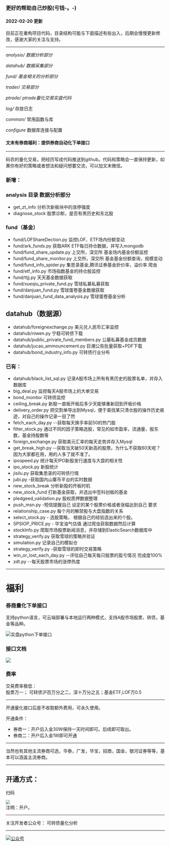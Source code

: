 ### 更好的帮助自己炒股(亏钱-。-)

#### 2022-02-20 更新

目前正在重构项目代码，目录结构可能与下面描述有些出入，后期会慢慢更新修改，感谢大家的关注与支持。

---
*analysis/ 数据分析部分*

*datahub/ 数据采集部分*

*fund/ 基金相关的分析部分*

*trader/ 交易部分*

*ptrade/ ptrade量化交易实盘代码*

*log/* 存放日志

*common/* 常用函数与库

*configure* 数据库连接与配置

#### 文末有券商福利：提供券商自动化下单接口

---

码农的量化交易，把经历写成代码推送到github。代码和策略会一直保持更新，如果你有好的策略或者想法和疑问想要交流，可以加文末微信。

### 新增：

### analysis 目录 数据分析部分

* get_zt_info 分析次新板块中的涨停强度
* diagnose_stock 股票诊断，是否有黑历史和东北股

### fund（基金）

* fund/LOFShareDection.py 监控LOF、ETF场内份额变动
* fund/ark_funds.py 获取ARK ETF每日持仓数据，并写入mongodb
* fund/fund_share_update.py 上交所，深交所 基金场内基金份额监控
* fund/fund_share_monitor.py 上交所，深交所 基金基金份额查询，规模变动
* fund/fund_info_spider.py 集思录基金,腾讯证券基金折价率，溢价率 爬虫
* fund/etf_info.py 市场指数基金的持仓股监控
* fund/ttjj.py 天天基金数据获取
* fund/xueqiu_private_fund.py 雪球私募私募获取
* fund/danjuan_fund.py 雪球蛋卷基金数据获取
* fund/danjuan_fund_data_analysis.py 雪球蛋卷基金分析

## datahub（数据源）

* datahub/foreignexchange.py 美元兑人民币汇率监控
* datahub/niwen.py 宁稳可转债下载
* datahub/public_private_fund_members.py 公墓私募基金成员数据
* datahub/jucao_ammouncement.py 巨潮公告批量获取+PDF下载
* datahub/bond_industry_info.py 可转债行业分布

### 已有：

* datahub/black_list_sql.py 记录A股市场上所有有黑历史的股票名单，并存入数据库
* big_deal.py 监控每天A股市场上的大单交易
* bond_monitor 可转债监控
* ceiling_break.py 新股一直板开板后多少天能够重新回到开板价格
* delivery_order.py 把交割单导出到Mysql，便于查找某只清仓股的操作历史痕迹，对自己的操作记录一目了然
* fetch_each_day.py --获取每天换手率前50的热门股
* filter_stock.py 通过不同的因子策略选股，常见的如市盈率，流通量，股东数，基金持股数等
* foreign_exchange.py 获取美元汇率的每天走势并存入Mysql
* get_break_high.py --获取当天破50天新高的股票。为什么不获取60天呢？ 因为大家都在用，用的人多了就不准了。
* ipospeed.py 统计每天IPO新股发行速度与大盘的相关性
* ipo_stock.py 新股统计
* jisilu.py 获取集思录的可转债行情
* jubi.py -获取国内山寨币平台的实时数据
* new_stock_break 分析新股的开板时机
* new_stock_fund 打新基金获取，并选出中签科创板的基金
* pledgeed_validation.py 股权质押数据整理
* push_msn.py -短信提醒自己 设定的某个股票价格或者涨幅达到自己 要求
* relationship_case.py 每个月的解禁股与大盘指数的关系
* select_stock.py - 选股策略， 根据自己的经验选出来的个股。
* SPSIOP_PRICE.py - 华宝油气估值 通过爬虫获取数据然后计算
* stockInfo.py 爬取市场股票新闻消息，并存储到ElasticSearch数据库中
* strategy_verify.py 获取雪球的策略并验证
* simulation.py 记录自己的模拟仓
* strategy_verify.py -获取雪球的即时交易策略
* win_or_lost_each_day.py --评估自己每天每只股票的盈亏情况 完成度100%
* zdt.py --每天股票市场的涨停热度

----

# 福利

### 券商量化下单接口

支持python语言，可云端部署与本地运行两种模式，支持A股市场股票，转债，基金等品种。

![实盘python下单接口](http://xximg.30daydo.com/picgo/ptrade1.png)

### 接口文档

![](http://xximg.30daydo.com/picgo/api%E6%96%87%E6%A1%A3.png)

### 费率

交易费率极低：<br>
股票万一； 可转债沪百万分之二，深十万分之五；基金ETF,LOF万0.5


----

开通量化接口后是不收取额外费用，可永久使用。

开通条件：

* 券商一：开户后入金30W保持一天时间即可。后续即可取出。
* 券商二：开户后入金1W即可开通

----

当然也有其他主流券商可选，华泰，广发，华宝，招商，国金，银河证券等等，基本可以涵盖主流券商。

----

## 开通方式：

扫码


<img src="http://xximg.30daydo.com/picgo/ufc200.png" style="zoom:80%;" />
<br>注明：开户。


----
关注开发者公众号： 可转债量化分析

----

[![公众号](http://www.30daydo.com/uploads/article/20210329/e42c51f95e6e6b41366ee320c1f01316.jpg)](http://www.30daydo.com/uploads/article/20210329/e42c51f95e6e6b41366ee320c1f01316.jpg)